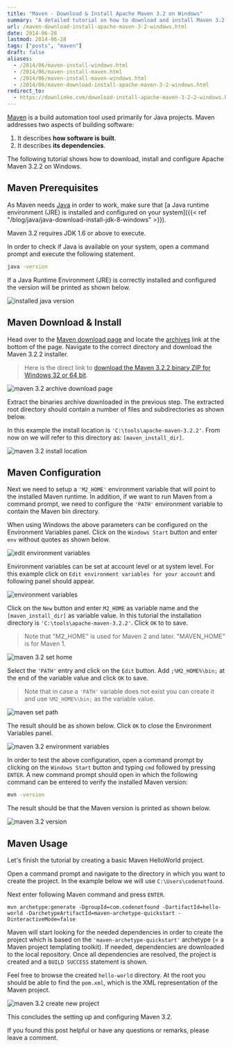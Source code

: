 ```yaml
---
title: "Maven - Download & Install Apache Maven 3.2 on Windows"
summary: "A detailed tutorial on how to download and install Maven 3.2.2 on Windows."
url: /maven-download-install-apache-maven-3-2-windows.html
date: 2014-06-28
lastmod: 2014-06-28
tags: ["posts", "maven"]
draft: false
aliases:
  - /2014/06/maven-install-windows.html
  - /2014/06/maven-install-maven.html
  - /2014/06/maven-install-maven-windows.html
  - /2014/06/maven-download-install-apache-maven-3-2-windows.html
redirect_to:
  - https://downlinko.com/download-install-apache-maven-3-2-2-windows.html
---
```


[Maven](https://maven.apache.org/) is a build automation tool used primarily for Java projects. Maven addresses two aspects of building software:

1. It describes **how software is built**.
2. It describes **its dependencies**.

The following tutorial shows how to download, install and configure Apache Maven 3.2.2 on Windows.

## Maven Prerequisites

As Maven needs [Java](https://java.com/en/download/) in order to work, make sure that [a Java runtime environment (JRE) is installed and configured on your system]({{< ref "/blog/java/java-download-install-jdk-8-windows" >}}).

Maven 3.2 requires JDK 1.6 or above to execute.

In order to check if Java is available on your system, open a command prompt and execute the following statement.

``` bash
java -version
```

If a Java Runtime Environment (JRE) is correctly installed and configured the version will be printed as shown below.

![installed java version](installed-java-version.png)

## Maven Download & Install

Head over to the [Maven download page](https://maven.apache.org/download.cgi) and locate the [archives](https://archive.apache.org/dist/maven/maven-3/) link at the bottom of the page. Navigate to the correct directory and download the Maven 3.2.2 installer.

> Here is the direct link to [download the Maven 3.2.2 binary ZIP for Windows 32 or 64 bit](https://archive.apache.org/dist/maven/maven-3/3.2.2/binaries/apache-maven-3.2.2-bin.zip).

![maven 3.2 archive download page](maven-3-2-archive-download-page.png)

Extract the binaries archive downloaded in the previous step. The extracted root directory should contain a number of files and subdirectories as shown below.

In this example the install location is `'C:\tools\apache-maven-3.2.2'`. From now on we will refer to this directory as: `[maven_install_dir]`.

![maven 3.2 install location](maven-3-2-install-location.png)

## Maven Configuration

Next we need to setup a `'M2_HOME'` environment variable that will point to the installed Maven runtime. In addition, if we want to run Maven from a command prompt, we need to configure the `'PATH'` environment variable to contain the Maven bin directory.

When using Windows the above parameters can be configured on the Environment Variables panel. Click on the `Windows Start` button and enter `env` without quotes as shown below.

![edit environment variables](edit-environment-variables.png)

Environment variables can be set at account level or at system level. For this example click on `Edit environment variables for your account` and following panel should appear.

![environment variables](environment-variables.png)

Click on the `New` button and enter `M2_HOME` as variable name and the `[maven_install_dir]` as variable value. In this tutorial the installation directory is `'C:\tools\apache-maven-3.2.2'`. Click `OK` to to save.

> Note that "M2_HOME" is used for Maven 2 and later. "MAVEN_HOME" is for Maven 1.

![maven 3.2 set home](maven-3-2-set-home.png)

Select the `'PATH'` entry and click on the `Edit` button. Add `;%M2_HOME%\bin;` at the end of the variable value and click `OK` to save.

> Note that in case a `'PATH'` variable does not exist you can create it and use `%M2_HOME%\bin;` as the variable value.

![maven set path](maven-set-path.png)

The result should be as shown below. Click `OK` to close the Environment Variables panel.

![maven 3.2 environment variables](maven-3-2-environment-variables.png)

In order to test the above configuration, open a command prompt by clicking on the `Windows Start` button and typing `cmd` followed by pressing `ENTER`. A new command prompt should open in which the following command can be entered to verify the installed Maven version:

``` bash
mvn -version
```

The result should be that the Maven version is printed as shown below.

![maven 3.2 version](maven-3-2-version.png)

## Maven Usage

Let's finish the tutorial by creating a basic Maven HelloWorld project.

Open a command prompt and navigate to the directory in which you want to create the project. In the example below we will use `C:\Users\codenotfound`.

Next enter following Maven command and press `ENTER`.

``` plaintext
mvn archetype:generate -DgroupId=com.codenotfound -DartifactId=hello-world -DarchetypeArtifactId=maven-archetype-quickstart -DinteractiveMode=false
```

Maven will start looking for the needed dependencies in order to create the project which is based on the `'maven-archetype-quickstart'` archetype (= a Maven project templating toolkit). If needed, dependencies are downloaded to the local repository. Once all dependencies are resolved, the project is created and a `BUILD SUCCESS` statement is shown.

Feel free to browse the created `hello-world` directory. At the root you should be able to find the `pom.xml`, which is the XML representation of the Maven project.

![maven 3.2 create new project](maven-3-2-create-new-project.png)

This concludes the setting up and configuring Maven 3.2.

If you found this post helpful or have any questions or remarks, please leave a comment.
